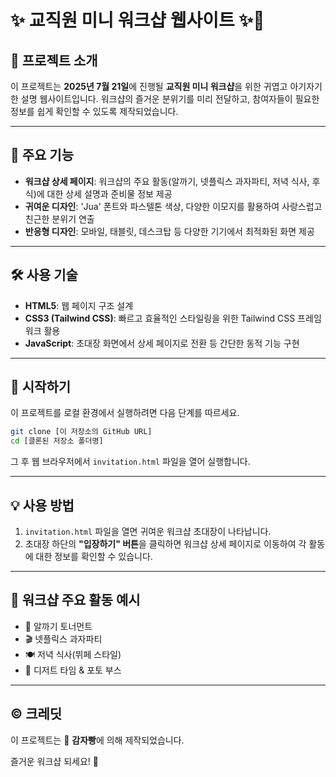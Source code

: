 # ✨ 교직원 미니 워크샵 웹사이트 ✨💖

## 📌 프로젝트 소개
이 프로젝트는 **2025년 7월 21일**에 진행될 **교직원 미니 워크샵**을 위한 귀엽고 아기자기한 설명 웹사이트입니다.
워크샵의 즐거운 분위기를 미리 전달하고, 참여자들이 필요한 정보를 쉽게 확인할 수 있도록 제작되었습니다.

---

## 🌟 주요 기능

- **워크샵 상세 페이지**: 워크샵의 주요 활동(알까기, 넷플릭스 과자파티, 저녁 식사, 후식)에 대한 상세 설명과 준비물 정보 제공
- **귀여운 디자인**: 'Jua' 폰트와 파스텔톤 색상, 다양한 이모지를 활용하여 사랑스럽고 친근한 분위기 연출
- **반응형 디자인**: 모바일, 태블릿, 데스크탑 등 다양한 기기에서 최적화된 화면 제공

---

## 🛠️ 사용 기술

- **HTML5**: 웹 페이지 구조 설계
- **CSS3 (Tailwind CSS)**: 빠르고 효율적인 스타일링을 위한 Tailwind CSS 프레임워크 활용
- **JavaScript**: 초대장 화면에서 상세 페이지로 전환 등 간단한 동적 기능 구현

---

## 🚀 시작하기
이 프로젝트를 로컬 환경에서 실행하려면 다음 단계를 따르세요.

```bash
git clone [이 저장소의 GitHub URL]
cd [클론된 저장소 폴더명]
```

그 후 웹 브라우저에서 `invitation.html` 파일을 열어 실행합니다.

---

## 💡 사용 방법

1. `invitation.html` 파일을 열면 귀여운 워크샵 초대장이 나타납니다.
2. 초대장 하단의 **"입장하기" 버튼**을 클릭하면 워크샵 상세 페이지로 이동하여 각 활동에 대한 정보를 확인할 수 있습니다.

---

## 📸 워크샵 주요 활동 예시
- 🎯 알까기 토너먼트
- 🎬 넷플릭스 과자파티
- 🍽️ 저녁 식사(뷔페 스타일)
- 🍰 디저트 타임 & 포토 부스

---

## © 크레딧
이 프로젝트는 🥔 **감자빵**에 의해 제작되었습니다.

즐거운 워크샵 되세요! 🎉
